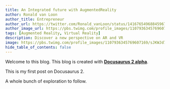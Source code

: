 ```yaml
---
title: An Integrated future with AugmentedReality
author: Ronald van Loon
author_title: Entrepreneur
author_url: https://twitter.com/Ronald_vanLoon/status/1416765496884596737
author_image_url: https://pbs.twimg.com/profile_images/1107936345769607169/sJKWJd7g_400x400.png
tags: [Augmented Reality, Virtual Reality]
description: Discover a new perspective on AR and VR
image: https://pbs.twimg.com/profile_images/1107936345769607169/sJKWJd7g_400x400.png
hide_table_of_contents: false
---
```

Welcome to this blog. This blog is created with [**Docusaurus 2 alpha**](https://docusaurus.io/).

<!--truncate-->

This is my first post on Docusaurus 2.

A whole bunch of exploration to follow.
